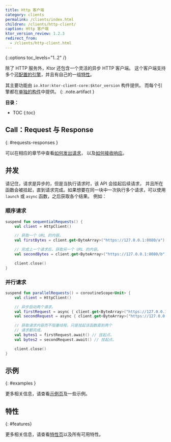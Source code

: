```yaml
---
title: Http 客户端
category: clients
permalink: /clients/index.html
children: /clients/http-client/
caption: Http 客户端
ktor_version_review: 1.2.3
redirect_from:
  - /clients/http-client.html
---
```


{::options toc_levels="1..2" /}

除了 HTTP 服务外，Ktor 还包含一个灵活的异步 HTTP 客户端。
这个客户端支持多个[可配置的引擎](/clients/http-client/engines.html)，并且有自己的一组[特性](/clients/http-client/features.html)。

其主要功能由 `io.ktor:ktor-client-core:$ktor_version` 构件提供。
而每个引擎都在[单独的构件](/clients/http-client/engines.html)中提供。
{: .note.artifact }

**目录：**

* TOC
{:toc}

## Call：Request 与 Response

{: #requests-responses }

可以在相应的章节中查看[如何发出请求](/clients/http-client/call/requests.html)，
以及[如何接收响应](/clients/http-client/call/responses.html)。

## 并发

请记住，请求是异步的，但是当执行请求时，该 API 会挂起后续请求，
并且所在函数会被挂起，直到请求完成。如果想要在同一块中一次<!--
-->执行多个请求，可以使用 `launch` 或 `async` 函数，之后获取各个结果。
例如：

### 顺序请求

```kotlin
suspend fun sequentialRequests() {
    val client = HttpClient()

    // 获取一个 URL 的内容。
    val firstBytes = client.get<ByteArray>("https://127.0.0.1:8080/a")

    // 完成上一个请求后，获取另一个 URL 的内容。
    val secondBytes = client.get<ByteArray>("https://127.0.0.1:8080/b")

    client.close()
}
```

### 并行请求

```kotlin
suspend fun parallelRequests() = coroutineScope<Unit> {
    val client = HttpClient()

    // 异步启动两个请求。
    val firstRequest = async { client.get<ByteArray>("https://127.0.0.1:8080/a") }
    val secondRequest = async { client.get<ByteArray>("https://127.0.0.1:8080/b") }

    // 获取请求内容而不阻塞线程，只是挂起该函数直到两个
    // 请求都完成。
    val bytes1 = firstRequest.await() // 挂起点。
    val bytes2 = secondRequest.await() // 挂起点。

    client.close()
}
```

## 示例
{: #examples }

更多相关信息，请查看[示例页](/clients/http-client/examples.html)及一些示例。

## 特性
{: #features}

更多相关信息，请查看[特性页](/clients/http-client/features.html)以及所有可用特性。
